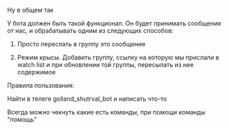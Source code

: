 Ну в общем так

У бота должен быть такой функционал. Он будет принимать сообщения от нас, и обрабатывать одним из следующих способов:

1) Просто переслать в группу это сообщение

2) Режим крысы. Добавить группу, ссылку на которую мы прислали в watch list и при обновлении той группы, пересылать из нее содержимое


Правила пользования:

Найти в телеге golland_shutrval_bot и написать что-то

Всегда можно чекнуть какие есть команды, при помощи команды "помощь"
